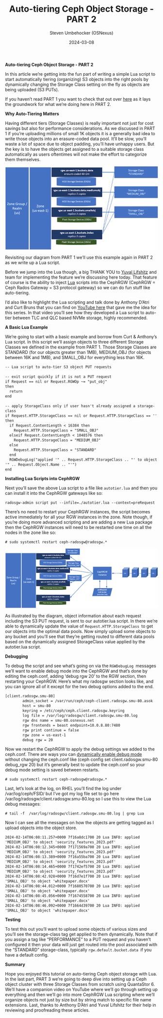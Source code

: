 ﻿---
title: "Auto-tiering Ceph Object Storage - PART 2"
date: 2024-03-08
author: Steven Umbehocker (OSNexus)
image: "images/image5.png"
---

**Auto-tiering Ceph Object Storage - PART 2**

In this article we’re getting into the fun part of writing a simple Lua script
to start automatically tiering (organizing) S3 objects into the right pools by
dynamically changing the Storage Class setting on the fly as objects are being
uploaded (S3 PUTs).

If you haven’t read PART 1 you want to check that out over <span
style="text-decoration:underline;">here</span> as it lays the groundwork for
what we’re doing here in PART 2.

**Why Auto-Tiering Matters**

Having different tiers (Storage Classes) is really important not just for cost
savings but also for performance considerations.  As we discussed in PART 1 if
you’re uploading millions of small 1K objects it is a generally bad idea to
write those objects into an erasure-coded data pool.  It’ll be slow, you’ll
waste a lot of space due to object padding, you’ll have unhappy users.  But the
key is to have the objects get assigned to a suitable storage class
automatically as users oftentimes will not make the effort to categorize them
themselves.


![alt_text](images/image5.png "image_tooltip")


Revisiting our diagram from PART 1 we’ll use this example again in PART 2 as we
write up a Lua script.

Before we jump into the Lua though, a big THANK YOU to [Yuval
Lifshitz](https://www.youtube.com/watch?v=N1MDa_raDPY) and team for
implementing the feature we’re discussing here today.  That feature of course
is the ability to inject [Lua](https://lua.org/start.html) scripts into the
CephRGW (CephRGW = Ceph Rados Gateway = S3 protocol gateway) so we can do fun
stuff like auto-tiering.

I’d also like to highlight the Lua scripting and talk done by Anthony D’Atri
and Curt Bruns that you can find on [YouTube
here](https://www.youtube.com/watch?v=w91e0EjWD6E) that gave me the idea for
this series.  In that video you’ll see how they developed a Lua script to
auto-tier between TLC and QLC based NVMe storage, highly recommended.

**A Basic Lua Example**

We’re going to start with a basic example and borrow from Curt & Anthony’s Lua
script.  In this script we’ll assign objects to three different Storage Classes
we defined in the example from PART 1.  Those Storage Classes are STANDARD (for
our objects greater than 1MB), MEDIUM_OBJ (for objects between 16K and 1MB),
and SMALL_OBJ for everything less than 16K.


```
-- Lua script to auto-tier S3 object PUT requests

-- exit script quickly if it is not a PUT request
if Request == nil or Request.RGWOp ~= "put_obj"
then
  return
end

-- apply StorageClass only if user hasn't already assigned a storage-class
if Request.HTTP.StorageClass == nil or Request.HTTP.StorageClass == '' then
  if Request.ContentLength < 16384 then
    Request.HTTP.StorageClass = "SMALL_OBJ"
  elseif Request.ContentLength < 1048576 then
    Request.HTTP.StorageClass = "MEDIUM_OBJ"
  else
    Request.HTTP.StorageClass = "STANDARD"
  end
  RGWDebugLog("applied '" .. Request.HTTP.StorageClass .. "' to object '" .. Request.Object.Name .. "'")
end
```


**Installing Lua Scripts into CephRGW**

Next you’ll save the above Lua script to a file like `autotier.lua` and then
you can install it into the CephRGW gateways like so:


```
radosgw-admin script put --infile=./autotier.lua --context=preRequest
```


There’s no need to restart your CephRGW instances, the script becomes active
immediately for all your RGW instances in the zone.  Note though, if you’re
doing more advanced scripting and are adding a new Lua package then the CephRGW
instances will need to be restarted one time on all the nodes in the zone like
so:


```
# sudo systemctl restart ceph-radosgw@radosgw.*
```

![alt_text](images/image6.png "image_tooltip")


As illustrated by the diagram, object information about each request including
the S3 PUT request, is sent to our autotier.lua script.  In there we’re able to
dynamically update the value of `Request.HTTP.StorageClass `to get our objects
into the optimal data pools.  Now simply upload some objects to any bucket and
you’ll see that they’re getting routed to different data pools based on the
dynamically assigned StorageClass value applied by the autotier.lua script.

**Debugging**

To debug the script and see what’s going on via the `RGWDebugLog `messages
we’ll want to enable debug mode into the CephRGW and that’s done by editing the
ceph.conf, adding ‘debug rgw 20’ to the RGW section, then restarting your
CephRGW.  Here’s what my radosgw section looks like, and you can ignore all of
it except for the two debug options added to the end.


```
[client.radosgw.smu-80]
        admin_socket = /var/run/ceph/ceph-client.radosgw.smu-80.asok
        host = smu-80
        keyring = /etc/ceph/ceph.client.radosgw.keyring
        log file = /var/log/radosgw/client.radosgw.smu-80.log
        rgw dns name = smu-80.osnexus.net
        rgw frontends = beast endpoint=10.0.8.80:7480
        rgw print continue = false
        rgw zone = us-east-1
        debug rgw = 20
```


Now we restart the CephRGW to apply the debug settings we added to the
ceph.conf.  There are ways you can [dynamically enable debug
mode](https://docs.ceph.com/en/latest/rados/troubleshooting/log-and-debug/)
without changing the ceph.conf like (ceph config set client.radosgw.smu-80
debug_rgw 20) but it’s generally best to update the ceph.conf so your debug
mode setting is saved between restarts.


```
# sudo systemctl restart ceph-radosgw@radosgw.*
```


Last, let’s look at the log, on RHEL you’ll find the log under
/var/log/ceph/FSID/ but I’ve got my log file set to go here
/var/log/radosgw/client.radosgw.smu-80.log so I use this to view the Lua debug
messages:


```
# tail -f  /var/log/radosgw/client.radosgw.smu-80.log | grep Lua
```


Now I can see all the messages on how the objects are getting tagged as
I upload objects into the object store.


```
2024-02-14T06:08:11.257+0000 7f16a8dc1700 20 Lua INFO: applied 'MEDIUM_OBJ' to object 'security_features_2023.pdf'
2024-02-14T06:08:12.345+0000 7f171569a700 20 Lua INFO: applied 'MEDIUM_OBJ' to object 'security_features_2023.pdf'
2024-02-14T06:08:13.389+0000 7f16a55ba700 20 Lua INFO: applied 'MEDIUM_OBJ' to object 'security_features_2023.pdf'
2024-02-14T06:08:14.465+0000 7f1742ef5700 20 Lua INFO: applied 'MEDIUM_OBJ' to object 'security_features_2023.pdf'
2024-02-14T06:08:42.928+0000 7f16d7e1f700 20 Lua INFO: applied 'SMALL_OBJ' to object 'whitepaper.docx'
2024-02-14T06:08:44.012+0000 7f1680570700 20 Lua INFO: applied 'SMALL_OBJ' to object 'whitepaper.docx'
2024-02-14T06:08:45.056+0000 7f1674558700 20 Lua INFO: applied 'SMALL_OBJ' to object 'whitepaper.docx'
2024-02-14T06:08:46.092+0000 7f1664d39700 20 Lua INFO: applied 'SMALL_OBJ' to object 'whitepaper.docx'
```


**Testing**

To test this out you’ll want to upload some objects of various sizes and you’ll
see the storage-class tag get applied to them dynamically.  Note that if you
assign a tag like “PERFORMANCE” to a PUT request and you haven’t configured it
then your data will just get routed into the pool associated with the
“STANDARD” storage-class, typically `rgw.default.bucket.data `if you have
a default config.

**Summary**

Hope you enjoyed this tutorial on auto-tiering Ceph object storage with Lua.
In the last part, PART 3 we’re going to deep dive into setting up a Ceph object
cluster with three Storage Classes from scratch using QuantaStor 6.  We’ll have
a companion video on YouTube where we’ll go through setting up everything and
then we’ll go into more CephRGW Lua scripting where we’ll organize objects not
just by size but by string match to specific file name extensions.  Last,
thanks to Anthony D’Atri and Yuval Lifshitz for their help in reviewing and
proofreading these articles.
